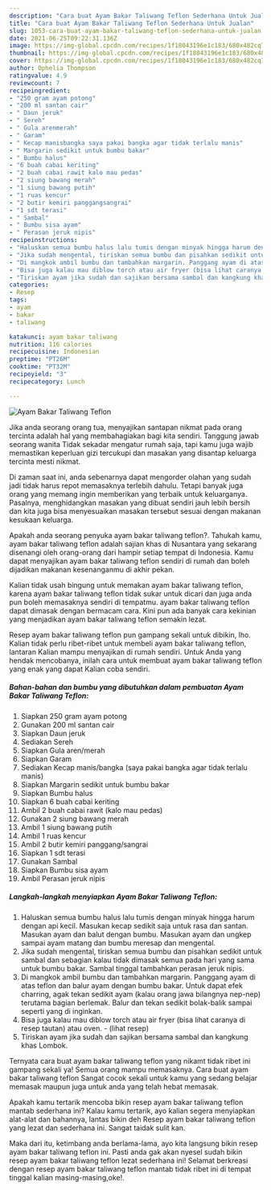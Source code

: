 ```yaml
---
description: "Cara buat Ayam Bakar Taliwang Teflon Sederhana Untuk Jualan"
title: "Cara buat Ayam Bakar Taliwang Teflon Sederhana Untuk Jualan"
slug: 1053-cara-buat-ayam-bakar-taliwang-teflon-sederhana-untuk-jualan
date: 2021-06-25T09:22:31.136Z
image: https://img-global.cpcdn.com/recipes/1f18043196e1c183/680x482cq70/ayam-bakar-taliwang-teflon-foto-resep-utama.jpg
thumbnail: https://img-global.cpcdn.com/recipes/1f18043196e1c183/680x482cq70/ayam-bakar-taliwang-teflon-foto-resep-utama.jpg
cover: https://img-global.cpcdn.com/recipes/1f18043196e1c183/680x482cq70/ayam-bakar-taliwang-teflon-foto-resep-utama.jpg
author: Ophelia Thompson
ratingvalue: 4.9
reviewcount: 7
recipeingredient:
- "250 gram ayam potong"
- "200 ml santan cair"
- " Daun jeruk"
- " Sereh"
- " Gula arenmerah"
- " Garam"
- " Kecap manisbangka saya pakai bangka agar tidak terlalu manis"
- " Margarin sedikit untuk bumbu bakar"
- " Bumbu halus"
- "6 buah cabai keriting"
- "2 buah cabai rawit kalo mau pedas"
- "2 siung bawang merah"
- "1 siung bawang putih"
- "1 ruas kencur"
- "2 butir kemiri panggangsangrai"
- "1 sdt terasi"
- " Sambal"
- " Bumbu sisa ayam"
- " Perasan jeruk nipis"
recipeinstructions:
- "Haluskan semua bumbu halus lalu tumis dengan minyak hingga harum dengan api kecil. Masukan kecap sedikit saja untuk rasa dan santan. Masukan ayam dan balut dengan bumbu. Masukan ayam dan ungkep sampai ayam matang dan bumbu meresap dan mengental."
- "Jika sudah mengental, tiriskan semua bumbu dan pisahkan sedikit untuk sambal dan sebagian kalau tidak dimasak semua pada hari yang sama untuk bumbu bakar. Sambal tinggal tambahkan perasan jeruk nipis."
- "Di mangkok ambil bumbu dan tambahkan margarin. Panggang ayam di atas teflon dan balur ayam dengan bumbu bakar. Untuk dapat efek charring, agak tekan sedikit ayam (kalau orang jawa bilangnya nep-nep) terutama bagian berlemak. Balur dan tekan sedikit bolak-balik sampai seperti yang di inginkan."
- "Bisa juga kalau mau diblow torch atau air fryer (bisa lihat caranya di resep tautan) atau oven.           (lihat resep)"
- "Tiriskan ayam jika sudah dan sajikan bersama sambal dan kangkung khas Lombok."
categories:
- Resep
tags:
- ayam
- bakar
- taliwang

katakunci: ayam bakar taliwang 
nutrition: 116 calories
recipecuisine: Indonesian
preptime: "PT26M"
cooktime: "PT32M"
recipeyield: "3"
recipecategory: Lunch

---
```



![Ayam Bakar Taliwang Teflon](https://img-global.cpcdn.com/recipes/1f18043196e1c183/680x482cq70/ayam-bakar-taliwang-teflon-foto-resep-utama.jpg)

Jika anda seorang orang tua, menyajikan santapan nikmat pada orang tercinta adalah hal yang membahagiakan bagi kita sendiri. Tanggung jawab seorang  wanita Tidak sekadar mengatur rumah saja, tapi kamu juga wajib memastikan keperluan gizi tercukupi dan masakan yang disantap keluarga tercinta mesti nikmat.

Di zaman  saat ini, anda sebenarnya dapat mengorder olahan yang sudah jadi tidak harus repot memasaknya terlebih dahulu. Tetapi banyak juga orang yang memang ingin memberikan yang terbaik untuk keluarganya. Pasalnya, menghidangkan masakan yang dibuat sendiri jauh lebih bersih dan kita juga bisa menyesuaikan masakan tersebut sesuai dengan makanan kesukaan keluarga. 



Apakah anda seorang penyuka ayam bakar taliwang teflon?. Tahukah kamu, ayam bakar taliwang teflon adalah sajian khas di Nusantara yang sekarang disenangi oleh orang-orang dari hampir setiap tempat di Indonesia. Kamu dapat menyajikan ayam bakar taliwang teflon sendiri di rumah dan boleh dijadikan makanan kesenanganmu di akhir pekan.

Kalian tidak usah bingung untuk memakan ayam bakar taliwang teflon, karena ayam bakar taliwang teflon tidak sukar untuk dicari dan juga anda pun boleh memasaknya sendiri di tempatmu. ayam bakar taliwang teflon dapat dimasak dengan bermacam cara. Kini pun ada banyak cara kekinian yang menjadikan ayam bakar taliwang teflon semakin lezat.

Resep ayam bakar taliwang teflon pun gampang sekali untuk dibikin, lho. Kalian tidak perlu ribet-ribet untuk membeli ayam bakar taliwang teflon, lantaran Kalian mampu menyajikan di rumah sendiri. Untuk Anda yang hendak mencobanya, inilah cara untuk membuat ayam bakar taliwang teflon yang enak yang dapat Kalian coba sendiri.

<!--inarticleads1-->

##### Bahan-bahan dan bumbu yang dibutuhkan dalam pembuatan Ayam Bakar Taliwang Teflon:

1. Siapkan 250 gram ayam potong
1. Gunakan 200 ml santan cair
1. Siapkan  Daun jeruk
1. Sediakan  Sereh
1. Siapkan  Gula aren/merah
1. Siapkan  Garam
1. Sediakan  Kecap manis/bangka (saya pakai bangka agar tidak terlalu manis)
1. Siapkan  Margarin sedikit untuk bumbu bakar
1. Siapkan  Bumbu halus
1. Siapkan 6 buah cabai keriting
1. Ambil 2 buah cabai rawit (kalo mau pedas)
1. Gunakan 2 siung bawang merah
1. Ambil 1 siung bawang putih
1. Ambil 1 ruas kencur
1. Ambil 2 butir kemiri panggang/sangrai
1. Siapkan 1 sdt terasi
1. Gunakan  Sambal
1. Siapkan  Bumbu sisa ayam
1. Ambil  Perasan jeruk nipis




<!--inarticleads2-->

##### Langkah-langkah menyiapkan Ayam Bakar Taliwang Teflon:

1. Haluskan semua bumbu halus lalu tumis dengan minyak hingga harum dengan api kecil. Masukan kecap sedikit saja untuk rasa dan santan. Masukan ayam dan balut dengan bumbu. Masukan ayam dan ungkep sampai ayam matang dan bumbu meresap dan mengental.
1. Jika sudah mengental, tiriskan semua bumbu dan pisahkan sedikit untuk sambal dan sebagian kalau tidak dimasak semua pada hari yang sama untuk bumbu bakar. Sambal tinggal tambahkan perasan jeruk nipis.
1. Di mangkok ambil bumbu dan tambahkan margarin. Panggang ayam di atas teflon dan balur ayam dengan bumbu bakar. Untuk dapat efek charring, agak tekan sedikit ayam (kalau orang jawa bilangnya nep-nep) terutama bagian berlemak. Balur dan tekan sedikit bolak-balik sampai seperti yang di inginkan.
1. Bisa juga kalau mau diblow torch atau air fryer (bisa lihat caranya di resep tautan) atau oven. -           (lihat resep)
1. Tiriskan ayam jika sudah dan sajikan bersama sambal dan kangkung khas Lombok.




Ternyata cara buat ayam bakar taliwang teflon yang nikamt tidak ribet ini gampang sekali ya! Semua orang mampu memasaknya. Cara buat ayam bakar taliwang teflon Sangat cocok sekali untuk kamu yang sedang belajar memasak maupun juga untuk anda yang telah hebat memasak.

Apakah kamu tertarik mencoba bikin resep ayam bakar taliwang teflon mantab sederhana ini? Kalau kamu tertarik, ayo kalian segera menyiapkan alat-alat dan bahannya, lantas bikin deh Resep ayam bakar taliwang teflon yang lezat dan sederhana ini. Sangat taidak sulit kan. 

Maka dari itu, ketimbang anda berlama-lama, ayo kita langsung bikin resep ayam bakar taliwang teflon ini. Pasti anda gak akan nyesel sudah bikin resep ayam bakar taliwang teflon lezat sederhana ini! Selamat berkreasi dengan resep ayam bakar taliwang teflon mantab tidak ribet ini di tempat tinggal kalian masing-masing,oke!.

